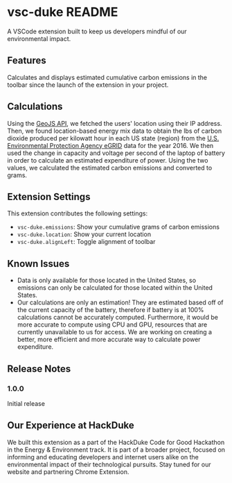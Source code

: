 # vsc-duke README

A VSCode extension built to keep us developers mindful of our environmental impact.

## Features

Calculates and displays estimated cumulative carbon emissions in the toolbar since the launch of the extension in your project.

## Calculations
Using the [GeoJS API](https://www.geojs.io/), we fetched the users' location using their IP address. Then, we found location-based energy mix data to obtain the lbs of carbon dioxide produced per kilowatt hour in each US state (region) from the [U.S. Environmental Protection Agency eGRID](https://www.epa.gov/egrid) data for the year 2016. We then used the change in capacity and voltage per second of the laptop of battery in order to calculate an estimated expenditure of power. Using the two values, we calculated the estimated carbon emissions and converted to grams.

## Extension Settings

This extension contributes the following settings:

* `vsc-duke.emissions`: Show your cumulative grams of carbon emissions
* `vsc-duke.location`: Show your current location
* `vsc-duke.alignLeft`: Toggle alignment of toolbar

## Known Issues

* Data is only available for those located in the United States, so emissions can only be calculated for those located within the United States.
* Our calculations are only an estimation! They are estimated based off of the current capacity of the battery, therefore if battery is at 100% calculations cannot be accurately computed. Furthermore, it would be more accurate to compute using CPU and GPU, resources that are currently unavailable to us for access. We are working on creating a better, more efficient and more accurate way to calculate power expenditure.

## Release Notes

### 1.0.0

Initial release

Our Experience at HackDuke
-------------------------------------------------
We built this extension as a part of the HackDuke Code for Good Hackathon in the Energy & Environment track. It is part of a broader project, focused on informing and educating developers and internet users alike on the environmental impact of their technological pursuits. Stay tuned for our website and partnering Chrome Extension.
